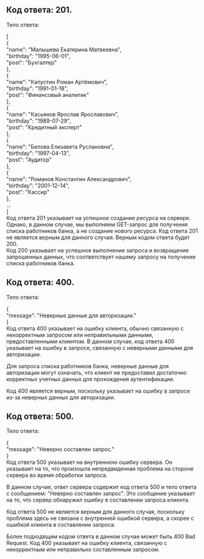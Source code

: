 
## Код ответа: 201. 
Тело ответа:

[  
    {  
        "name": "Малышева Екатерина Матвеевна",  
        "birthday": "1995-06-01",  
        "post": "Бухгалтер"    
    },  
    {  
        "name": "Капустин Роман Артёмович",  
        "birthday": "1991-01-18",  
        "post": "Финансовый аналитик"  
    },  
    {   
        "name": "Касьянов Ярослав Ярославович",  
        "birthday": "1989-07-29",  
        "post": "Кредитный эксперт"  
    },  
    {  
        "name": "Белова Елизавета Руслановна",  
        "birthday": "1997-04-13",  
        "post": "Аудитор"  
    },  
    {  
        "name": "Романов Константин Александрович",  
        "birthday": "2001-12-14",  
        "post": "Кассир"  
    },  
    ...  
]  
Код ответа 201 указывает на успешное создание ресурса на сервере. Однако, в данном случае, мы выполняем GET-запрос для получения списка работников банка, а не создание нового ресурса.
Код ответа 201 не является верным для данного случая. Верным кодом ответа будет 200.  
Код 200 указывает на успешное выполнение запроса и возвращение запрошенных данных, что соответствует нашему запросу на получение списка работников банка.

## Код ответа: 400.   
Тело ответа:

{  
  "message": "Неверные данные для авторизации."  
}  
Код ответа 400 указывает на ошибку клиента, обычно связанную с некорректным запросом или неправильными данными, предоставленными клиентом. В данном случае, код ответа 400 указывает на ошибку в запросе, связанную с неверными данными для авторизации.

Для запроса списка работников банка, неверные данные для авторизации могут означать, что клиент не предоставил достаточно корректных учетных данных для прохождения аутентификации.

Код 400 является верным, поскольку указывает на ошибку в запросе из-за неверных данных для авторизации.

## Код ответа: 500. 

Тело ответа:

{  
  "message": "Неверно составлен запрос."  
}  
Код ответа 500 указывает на внутреннюю ошибку сервера. Он указывает на то, что произошла непредвиденная проблема на стороне сервера во время обработки запроса.

В данном случае, ответ сервера содержит код ответа 500 и тело ответа с сообщением: "Неверно составлен запрос". Это сообщение указывает на то, что сервер обнаружил ошибку в составлении запроса клиента.

Код ответа 500 не является верным для данного случая, поскольку проблема здесь не связана с внутренней ошибкой сервера, а скорее с ошибкой клиента в составлении запроса.

Более подходящим кодом ответа в данном случае может быть 400 Bad Request. Код 400 указывает на ошибку клиента, связанную с некорректным или неправильно составленным запросом.  